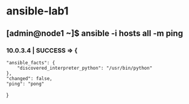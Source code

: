 # ansible-lab1

## [admin@node1 ~]$ ansible -i hosts all -m ping 


### 10.0.3.4 | SUCCESS => {
    "ansible_facts": {
        "discovered_interpreter_python": "/usr/bin/python"
    }, 
    "changed": false, 
    "ping": "pong"
}
###

